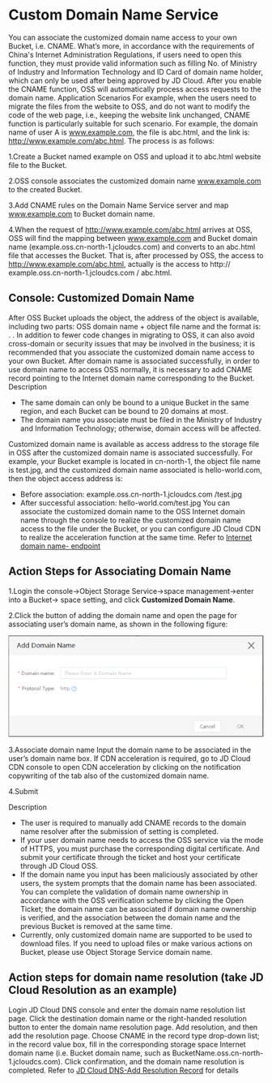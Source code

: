 # Custom Domain Name Service

You can associate the customized domain name access to your own Bucket, i.e. CNAME. What’s more, in accordance with the requirements of China's Internet Administration Regulations, if users need to open this function, they must provide valid information such as filling No. of Ministry of Industry and Information Technology and ID Card of domain name holder, which can only be used after being approved by JD Cloud. After you enable the CNAME function, OSS will automatically process access requests to the domain name. 
Application Scenarios
For example, when the users need to migrate the files from the website to OSS, and do not want to modify the code of the web page, i.e., keeping the website link unchanged, CNAME function is particularly suitable for such scenario.
For example, the domain name of user A is www.example.com, the file is abc.html, and the link is: http://www.example.com/abc.html.
The process is as follows:

 1.Create a Bucket named example on OSS and upload it to abc.html website file to the Bucket.
 
 2.OSS console associates the customized domain name www.example.com to the created Bucket.
 
 3.Add CNAME rules on the Domain Name Service server and map www.example.com to Bucket domain name.
 
 4.When the request of http://www.example.com/abc.html arrives at OSS, OSS will find the mapping between www.example.com and Bucket domain name (example.oss.cn-north-1.jcloudcs.com) and converts to an abc.html file that accesses the Bucket. That is, after processed by OSS, the access to http://www.example.com/abc.html, actually is the access to http:// example.oss.cn-north-1.jcloudcs.com / abc.html.
## Console: Customized Domain Name 
After OSS Bucket uploads the object, the address of the object is available, including two parts: OSS domain name + object file name and the format is: <BucketName>. <Endpoint>. In addition to fewer code changes in migrating to OSS, it can also avoid cross-domain or security issues that may be involved in the business; it is recommended that you associate the customized domain name access to your own Bucket. After domain name is associated successfully, in order to use domain name to access OSS normally, it is necessary to add CNAME record pointing to the Internet domain name corresponding to the Bucket.
 Description
* The same domain can only be bound to a unique Bucket in the same region, and each Bucket can be bound to 20 domains at most.
* The domain name you associate must be filed in the Ministry of Industry and Information Technology; otherwise, domain access will be affected.

Customized domain name is available as access address to the storage file in OSS after the customized domain name is associated successfully. For example, your Bucket example is located in cn-north-1, the object file name is test.jpg, and the customized domain name associated is hello-world.com, then the object access address is:

*  Before association: example.oss.cn-north-1.jcloudcs.com /test.jpg
*  After successful association: hello-world.com/test.jpg
  You can associate the customized domain name to the OSS Internet domain name through the console to realize the customized domain name access to the file under the Bucket, or you can configure JD Cloud CDN to realize the acceleration function at the same time. Refer to [Internet domain name- endpoint ](../../API-Reference-S3-Compatible/Regions-And-Endpoints.md)

## Action Steps for Associating Domain Name
1.Login the console->Object Storage Service->space management->enter into a Bucket-> space setting, and click **Customized Domain Name**.

2.Click the button of adding the domain name and open the page for associating user’s domain name, as shown in the following figure:

![Image](../../../../../image/Object-Storage-Service/OSS-094.jpg)
 
3.Associate domain name
    Input the domain name to be associated in the user’s domain name box.
    If CDN acceleration is required, go to JD Cloud CDN console to open CDN acceleration by clicking on the notification copywriting of the tab also of the customized domain name.

4.Submit

Description
* The user is required to manually add CNAME records to the domain name resolver after the submission of setting is completed.
* If your user domain name needs to access the OSS service via the mode of HTTPS, you must purchase the corresponding digital certificate. And submit your certificate through the ticket and host your certificate through JD Cloud OSS.
* If the domain name you input has been maliciously associated by other users, the system prompts that the domain name has been associated. You can complete the validation of domain name ownership in accordance with the OSS verification scheme by clicking the Open Ticket; the domain name can be associated if domain name ownership is verified, and the association between the domain name and the previous Bucket is removed at the same time.
* Currently, only customized domain name are supported to be used to download files. If you need to upload files or make various actions on Bucket, please use Object Storage Service domain name.

## Action steps for domain name resolution (take JD Cloud Resolution as an example)
Login JD Cloud DNS console and enter the domain name resolution list page.
Click the destination domain name or the right-handed resolution button to enter the domain name resolution page.
Add resolution, and then add the resolution page.
Choose CNAME in the record type drop-down list; in the record value box, fill in the corresponding storage space Internet domain name (i.e. Bucket domain name, such as BucketName.oss.cn-north-1.jcloudcs.com).
Click confirmation, and the domain name resolution is completed.
Refer to [JD Cloud DNS-Add Resolution Record](https://docs.jdcloud.com/cn/jd-cloud-dns/domain-record-add) for details

